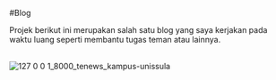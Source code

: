 #Blog

Projek berikut ini merupakan salah satu blog yang saya kerjakan pada waktu luang seperti membantu tugas teman atau lainnya.
<br><br>

![127 0 0 1_8000_tenews_kampus-unissula](https://user-images.githubusercontent.com/75176567/213036092-abc804c5-fae5-415e-b88d-d7e6ff1fc0a2.png)
